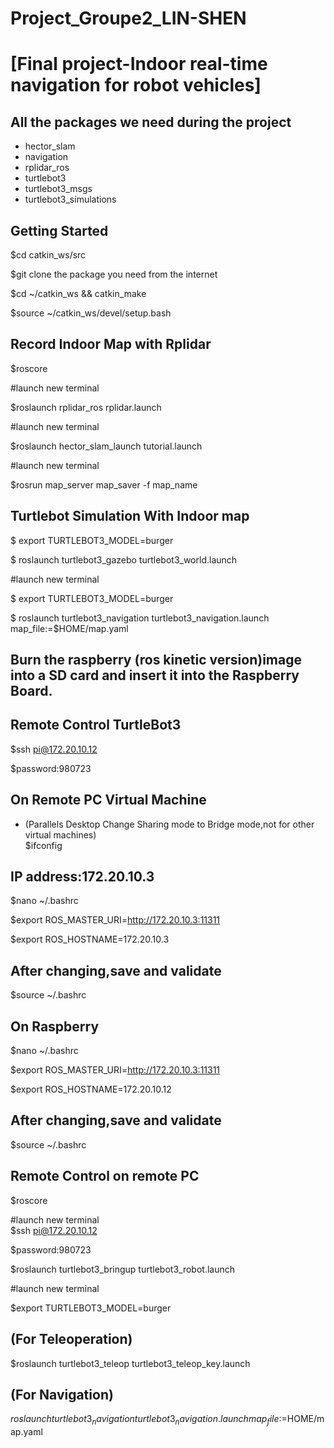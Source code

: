 # Project_Groupe2_LIN-SHEN


# [Final project-Indoor real-time navigation for robot vehicles]

All the packages we need during the project
-------------------------------------------
- hector_slam
- navigation
- rplidar_ros
- turtlebot3
- turtlebot3_msgs
- turtlebot3_simulations  

Getting Started  
---------------

$cd catkin_ws/src

$git clone the package you need from the internet  

$cd ~/catkin_ws && catkin_make  

$source ~/catkin_ws/devel/setup.bash  

Record Indoor Map with Rplidar  
------------------------------
$roscore  

#launch new terminal

$roslaunch rplidar_ros rplidar.launch  

#launch new terminal  

$roslaunch hector_slam_launch tutorial.launch  

#launch new terminal  

$rosrun map_server map_saver -f  map_name  

Turtlebot Simulation With Indoor map  
------------------------------------
$ export TURTLEBOT3_MODEL=burger  

$ roslaunch turtlebot3_gazebo turtlebot3_world.launch  

#launch new terminal  

$ export TURTLEBOT3_MODEL=burger  

$ roslaunch turtlebot3_navigation turtlebot3_navigation.launch map_file:=$HOME/map.yaml  

Burn the raspberry (ros kinetic version)image into a SD card and insert it into the Raspberry Board. 
-------------------------

Remote Control TurtleBot3  
------------------------- 
$ssh pi@172.20.10.12  

$password:980723  

On Remote PC Virtual Machine  
----------------------------
- (Parallels Desktop Change Sharing mode to Bridge mode,not for other virtual machines)  
$ifconfig  

IP address:172.20.10.3  
-----------------------
$nano ~/.bashrc  

$export ROS_MASTER_URI=http://172.20.10.3:11311  

$export ROS_HOSTNAME=172.20.10.3  

After changing,save and validate  
--------------------------------
$source ~/.bashrc  

On Raspberry  
------------
$nano ~/.bashrc  

$export ROS_MASTER_URI=http://172.20.10.3:11311  

$export ROS_HOSTNAME=172.20.10.12  

After changing,save and validate  
--------------------------------
$source ~/.bashrc  

Remote Control on remote PC  
---------------------------
$roscore  

#launch new terminal  
$ssh pi@172.20.10.12  

$password:980723  

$roslaunch turtlebot3_bringup turtlebot3_robot.launch  

#launch new terminal  

$export TURTLEBOT3_MODEL=burger  

(For Teleoperation)  
-------------------
$roslaunch turtlebot3_teleop turtlebot3_teleop_key.launch  

(For Navigation)  
----------------
$roslaunch turtlebot3_navigation turtlebot3_navigation.launch map_file:=$HOME/map.yaml  
